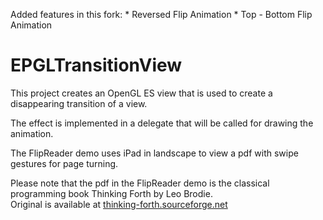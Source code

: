 Added features in this fork:
    * Reversed Flip Animation
    * Top - Bottom Flip Animation

# EPGLTransitionView 

This project creates an OpenGL ES view that is used to create a disappearing 
transition of a view.

The effect is implemented in a delegate that will be called for drawing
the animation.

The FlipReader demo uses iPad in landscape to view a pdf with swipe gestures
for page turning.

Please note that the pdf in the FlipReader demo is the classical programming
book Thinking Forth by Leo Brodie. 
<br/>
Original is available at [thinking-forth.sourceforge.net](http://thinking-forth.sourceforge.net)
